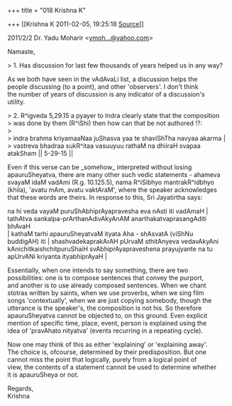 +++
title = "018 Krishna K"

+++
[[Krishna K	2011-02-05, 19:25:18 [Source](https://groups.google.com/g/bvparishat/c/tLU7mvXUYkE)]]



2011/2/2 Dr. Yadu Moharir \<[ymoh...@yahoo.com]()\>

Namaste,

\> 1. Has discussion for last few thousands of years helped us in any way?

As we both have seen in the vAdAvaLi list, a discussion helps the  
people discussing (to a point), and other 'observers'. I don't think  
the number of years of discussion is any indicator of a discussion's  
utility.

\> 2. R^igveda 5,29.15 a pyayer to Indra clearly state that the composition  
\> was done by them (R^iShi) then how can that be not authored !?:  
\>  
\> indra brahma kriyamaaNaa juShasva yaa te shaviShTha navyaa akarma
\|  
\> vastreva bhadraa sukR^itaa vasuuyuu rathaM na dhiiraH svapaa atakSham \|\| 5-29-15 \|\|

Even if this verse can be \_somehow\_ interpreted without losing  
apauruSheyatva, there are many other such vedic statements - ahameva  
svayaM idaM vadAmi (R.g. 10.125.5), nama R^iSibhyo mantrakR^idbhyo  
(khila), 'avatu mAm, avatu vaktAraM', where the speaker acknowledges  
that these words are theirs. In response to this, Sri Jayatirtha says:

na hi veda vayaM puruShAbhiprAyapravesha eva nAsti iti vadAmaH \|  
tathAtva sankalpa-prArthanAdivAkyAnAM anarthakatvaprasangAditi bhAvaH  
\| kathaM tarhi apauruSheyatvaM ityata Aha - shAsvatA (viShNu  
buddigAH) iti \| shashvadekaprakArAH pUrvaM sthitAnyeva vedavAkyAni  
kAnichitkaishchitpuruShaiH svAbhiprAyapraveshena prayujyante na tu  
apUrvANi kriyanta ityabhiprAyaH \|

Essentially, when one intends to say something, there are two  
possibilities: one is to compose sentences that convey the purport,  
and another is to use already composed sentences. When we chant  
stotras written by saints, when we use proverbs, when we sing film  
songs 'contextually', when we are just copying somebody, though the  
utterance is the speaker's, the composition is not his. So therefore  
apauruSheyatva cannot be objected to, on this ground. Even explicit  
mention of specific time, place, event, person is explained using the  
idea of 'pravAhato nityatva' (events recurring in a repeating cycle).

Now one may think of this as either 'explaining' or 'explaining away'.  
The choice is, ofcourse, determined by their predisposition. But one  
cannot miss the point that logically, purely from a logical point of  
view, the contents of a statement cannot be used to determine whether  
it is apauruSheya or not.

Regards,  
Krishna  

